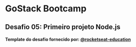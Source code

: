 # GoStack Bootcamp

## Desafio 05: Primeiro projeto Node.js

#### Template do desafio fornecido por: [@rocketseat-education](https://github.com/rocketseat-education)
